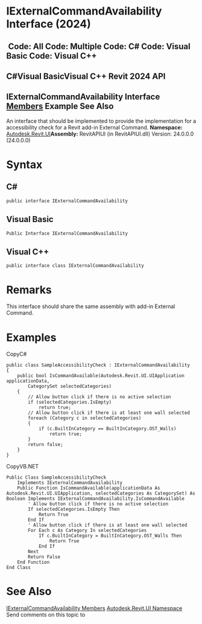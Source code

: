 # IExternalCommandAvailability Interface (2024)

﻿
 Code: All Code: Multiple Code: C# Code: Visual Basic Code: Visual C++   
---  
C#Visual BasicVisual C++
Revit 2024 API  
---  
IExternalCommandAvailability Interface  
[Members](30f3d4bd-c1f1-dd4c-bdc0-5325b591aed7.md "IExternalCommandAvailability Members") Example See Also  
---  
An interface that should be implemented to provide the implementation for a accessibility check for a Revit add-in External Command.
**Namespace:** [Autodesk.Revit.UI](e86fd90a-8957-02a6-da7f-ced248966e3e.md "Autodesk.Revit.UI Namespace")**Assembly:** RevitAPIUI (in RevitAPIUI.dll) Version: 24.0.0.0 (24.0.0.0)
# Syntax
C#  
---  
```text
public interface IExternalCommandAvailability
```
  
Visual Basic  
---  
```text
Public Interface IExternalCommandAvailability
```
  
Visual C++  
---  
```text
public interface class IExternalCommandAvailability
```
  
# Remarks
This interface should share the same assembly with add-in External Command.
# Examples
CopyC#
```text
public class SampleAccessibilityCheck : IExternalCommandAvailability
{
    public bool IsCommandAvailable(Autodesk.Revit.UI.UIApplication applicationData, 
        CategorySet selectedCategories)
    {
        // Allow button click if there is no active selection
        if (selectedCategories.IsEmpty)
            return true;
        // Allow button click if there is at least one wall selected
        foreach (Category c in selectedCategories)
        {
            if (c.BuiltInCategory == BuiltInCategory.OST_Walls)
                return true;
        }
        return false;
    }
}
```

CopyVB.NET
```text
Public Class SampleAccessibilityCheck
    Implements IExternalCommandAvailability
    Public Function IsCommandAvailable(applicationData As Autodesk.Revit.UI.UIApplication, selectedCategories As CategorySet) As Boolean Implements IExternalCommandAvailability.IsCommandAvailable
        ' Allow button click if there is no active selection
        If selectedCategories.IsEmpty Then
            Return True
        End If
        ' Allow button click if there is at least one wall selected
        For Each c As Category In selectedCategories
            If c.BuiltInCategory = BuiltInCategory.OST_Walls Then
                Return True
            End If
        Next
        Return False
    End Function
End Class
```

# See Also
[IExternalCommandAvailability Members](30f3d4bd-c1f1-dd4c-bdc0-5325b591aed7.md "IExternalCommandAvailability Members")
[Autodesk.Revit.UI Namespace](e86fd90a-8957-02a6-da7f-ced248966e3e.md "Autodesk.Revit.UI Namespace")
Send comments on this topic to 